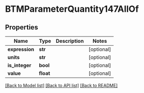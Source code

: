 # BTMParameterQuantity147AllOf

## Properties
Name | Type | Description | Notes
------------ | ------------- | ------------- | -------------
**expression** | **str** |  | [optional] 
**units** | **str** |  | [optional] 
**is_integer** | **bool** |  | [optional] 
**value** | **float** |  | [optional] 

[[Back to Model list]](../README.md#documentation-for-models) [[Back to API list]](../README.md#documentation-for-api-endpoints) [[Back to README]](../README.md)


